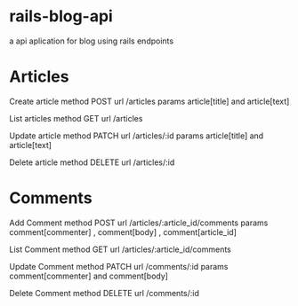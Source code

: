 # rails-blog-api
a api aplication for blog using rails
endpoints


Articles
========

Create article
method POST 
url /articles
params  article[title]  and   article[text]

List articles
method GET
url /articles

Update article
method PATCH 
url /articles/:id
params  article[title]  and   article[text]

Delete article
method DELETE 
url /articles/:id

Comments
========

Add Comment
method POST
url /articles/:article_id/comments
params  comment[commenter]  ,  comment[body] , comment[article_id]

List Comment
method GET
url /articles/:article_id/comments

Update Comment
method PATCH
url /comments/:id
params  comment[commenter]  and  comment[body] 

Delete Comment
method DELETE
url /comments/:id

